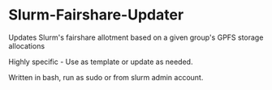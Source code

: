 # Slurm-Fairshare-Updater
Updates Slurm's fairshare allotment based on a given group's GPFS storage allocations

Highly specific - Use as template or update as needed.

Written in bash, run as sudo or from slurm admin account.
